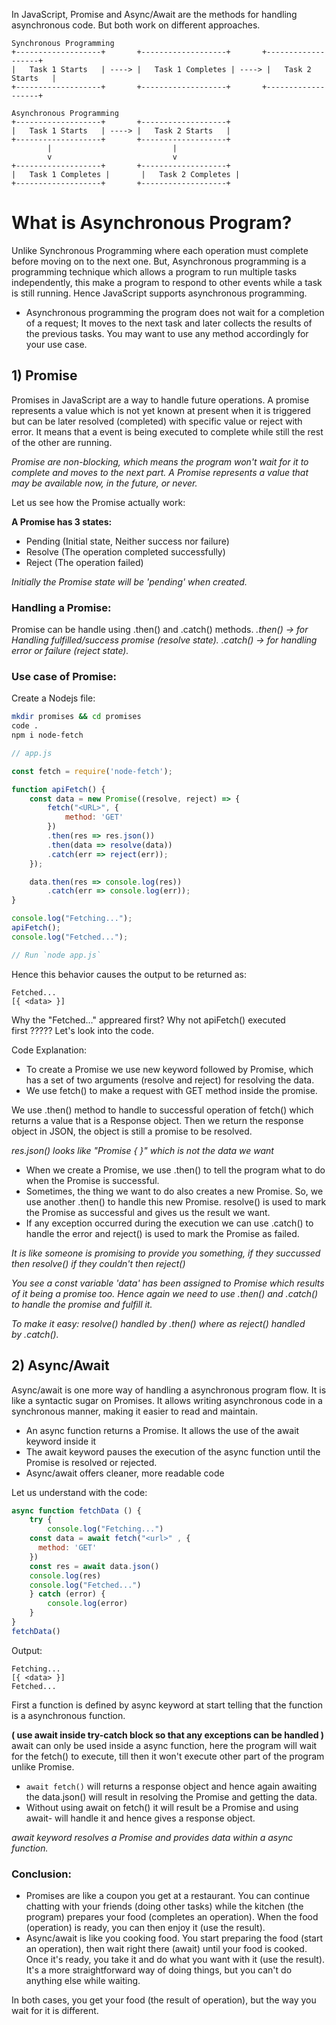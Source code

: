 In JavaScript, Promise and Async/Await are the methods for handling asynchronous code. But both work on different approaches.

```
Synchronous Programming
+-------------------+       +-------------------+       +-------------------+
|   Task 1 Starts   | ----> |   Task 1 Completes | ----> |   Task 2 Starts   |
+-------------------+       +-------------------+       +-------------------+
```


```
Asynchronous Programming
+-------------------+       +-------------------+
|   Task 1 Starts   | ----> |   Task 2 Starts   |
+-------------------+       +-------------------+
        |                           |
        v                           v
+-------------------+       +-------------------+
|   Task 1 Completes |       |   Task 2 Completes |
+-------------------+       +-------------------+
```
# What is Asynchronous Program?

Unlike Synchronous Programming where each operation must complete before moving on to the next one. But, Asynchronous programming is a programming technique which allows a program to run multiple tasks independently, this make a program to respond to other events while a task is still running. Hence JavaScript supports asynchronous programming.


- Asynchronous programming the program does not wait for a completion of a request; It moves to the next task and later collects the results of the previous tasks.
You may want to use any method accordingly for your use case.


## 1) Promise
Promises in JavaScript are a way to handle future operations. A promise represents a value which is not yet known at present when it is triggered but can be later resolved (completed) with specific value or reject with error. It means that a event is being executed to complete while still the rest of the other are running.

*Promise are non-blocking, which means the program won't wait for it to complete and moves to the next part.*
*A Promise represents a value that may be available now, in the future, or never.*


Let us see how the Promise actually work:

<b>A Promise has 3 states:</b>
- Pending (Initial state, Neither success nor failure)
- Resolve (The operation completed successfully)
- Reject (The operation failed)


*Initially the Promise state will be 'pending' when created.*

### Handling a Promise:
Promise can be handle using .then() and .catch() methods.
*.then() -> for Handling fulfilled/success promise (resolve state).*
*.catch() -> for handling error or failure (reject state).*


### Use case of Promise:
Create a Nodejs file:

```bash
mkdir promises && cd promises
code .
npm i node-fetch
```

```javascript
// app.js

const fetch = require('node-fetch');

function apiFetch() {
    const data = new Promise((resolve, reject) => {
        fetch("<URL>", {
            method: 'GET'
        })
        .then(res => res.json())
        .then(data => resolve(data))
        .catch(err => reject(err));
    });

    data.then(res => console.log(res))
        .catch(err => console.log(err));
}

console.log("Fetching...");
apiFetch();
console.log("Fetched...");

// Run `node app.js`
```
Hence this behavior causes the output to be returned as:


``` Fetching...
Fetched...
[{ <data> }]
 ```

Why the "Fetched…" appreared first? Why not apiFetch() executed first ????? Let's look into the code.

Code Explanation:
- To create a Promise we use new keyword followed by Promise, which has a set of two arguments (resolve and reject) for resolving the data.
- We use fetch() to make a request with GET method inside the promise.

We use .then() method to handle to successful operation of fetch() which returns a value that is a Response object. Then we return the response object in JSON, the object is still a promise to be resolved.


*res.json() looks like "Promise { <pending> }" which is not the data we want*
- When we create a Promise, we use .then() to tell the program what to do when the Promise is successful.
- Sometimes, the thing we want to do also creates a new Promise. So, we use another .then() to handle this new Promise.
resolve() is used to mark the Promise as successful and gives us the result we want.
- If any exception occurred during the execution we can use .catch() to handle the error and reject() is used to mark the Promise as failed.

*It is like someone is promising to provide you something, if they succussed then resolve() if they couldn't then reject()*

*You see a const variable 'data' has been assigned to Promise which results of it being a promise too. Hence again we need to use .then() and .catch() to handle the promise and fulfill it.*


*To make it easy:
resolve() handled by .then() where as reject() handled by .catch().*


## 2) Async/Await
Async/await is one more way of handling a asynchronous program flow. It is like a syntactic sugar on Promises. It allows writing asynchronous code in a synchronous manner, making it easier to read and maintain.
- An async function returns a Promise. It allows the use of the await keyword inside it
- The await keyword pauses the execution of the async function until the Promise is resolved or rejected.
- Async/await offers cleaner, more readable code

Let us understand with the code:

```javascript
async function fetchData () {
    try {
        console.log("Fetching...")
    const data = await fetch("<url>" , {
      method: 'GET'
    })
    const res = await data.json()
    console.log(res)
    console.log("Fetched...")
    } catch (error) {
        console.log(error)
    }
}
fetchData()
```

Output:

```
Fetching...
[{ <data> }]
Fetched...
 ```

First a function is defined by async keyword at start telling that the function is a asynchronous function.

<b>( use await inside try-catch block so that any exceptions can be handled )</b>
await can only be used inside a async function, here the program will wait for the fetch() to execute, till then it won't execute other part of the program unlike Promise.

- `await fetch()` will returns a response object and hence again awaiting the data.json() will result in resolving the Promise and getting the data.
- Without using await on fetch() it will result be a Promise and using await- will handle it and hence gives a response object.

*await keyword resolves a Promise and provides data within a async function.*

### Conclusion:
- Promises are like a coupon you get at a restaurant. You can continue chatting with your friends (doing other tasks) while the kitchen (the program) prepares your food (completes an operation). When the food (operation) is ready, you can then enjoy it (use the result).
- Async/await is like you cooking food. You start preparing the food (start an operation), then wait right there (await) until your food is cooked. Once it's ready, you take it and do what you want with it (use the result). It's a more straightforward way of doing things, but you can't do anything else while waiting.

In both cases, you get your food (the result of operation), but the way you wait for it is different.
